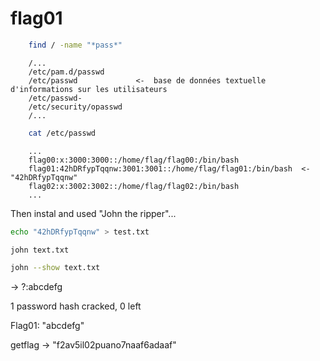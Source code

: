 
# flag01

```bash
    find / -name "*pass*"
```

```text
    /...
    /etc/pam.d/passwd
    /etc/passwd             <-  base de données textuelle d'informations sur les utilisateurs
    /etc/passwd-
    /etc/security/opasswd
    /...
```

```bash
    cat /etc/passwd
```

```text
    ...
    flag00:x:3000:3000::/home/flag/flag00:/bin/bash
    flag01:42hDRfypTqqnw:3001:3001::/home/flag/flag01:/bin/bash  <- "42hDRfypTqqnw"
    flag02:x:3002:3002::/home/flag/flag02:/bin/bash
    ...
```

Then instal and used "John the ripper"...

```bash
echo "42hDRfypTqqnw" > test.txt
```

```bash
john text.txt
```

```bash
john --show text.txt
```

-> ?:abcdefg

1 password hash cracked, 0 left

Flag01:
"abcdefg"

getflag -> "f2av5il02puano7naaf6adaaf"
